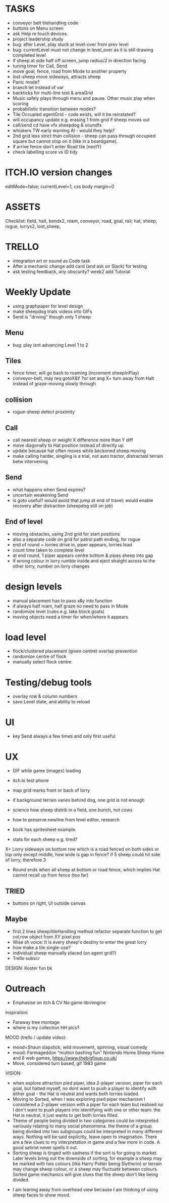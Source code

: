 # TASKS
+ conveyor belt tilehandling code
+ buttons on Menu screen
+ ask Help re touch devices
+ project leadership study
+ bug: after Level, play stuck at level-over from prev level
+ bug: currentLevel must not change in level_over as it is still drawing completed level
+ if sheep at side half off screen, jump radius/2 in direction facing
+ tuning timer for Call, Send
+ move goal, fence, road from Mode to another property
+ lost-sheep move sideways, attracts sheep
+ Panic mode?
+ branch let instead of var
+ backticks for multi-line text & areaGrid
+ Music safely plays through menu and pause. Other music play when scoring
+ probabilistic transition between modes?
+ Tile Occupied agentGrid - code exists, will it be reinstated?
+ will occupancy update e.g. erasing 1 from grid if sheep moves out
+ call/send cd have vfx sheepdog & soundfx
+ whiskers TW early warning AI - would they help?
+ 2nd grid less strict than collision - sheep can pass through occupied square but cannot stop on it (like in a boardgame).
+ if arrive fence don't enter Road tile (nextY)
+ check labelling score vs ID tidy

# ITCH.IO version changes
editMode=false; currentLevel=1, css body margin=0 

# ASSETS
Checklist: field, halt, bendx2, roam, conveyor, road, goal, rail; hat, sheep, rogue, lorryx2, lost_sheep, 

# TRELLO
+ integration art or sound as Code task
+ After a mechanic change add card (and ask on Slack) for testing
+ ask testing feedback, any obscurity? week2 add Tutorial

# Weekly Update
+ using graphpaper for level design
+ make sheepdog trials videos into GIFs
+ Send is "driving" though only 1 sheep

## Menu 
+ bug: play isnt advancing Level 1 to 2

## Tiles
+ fence timer, will go back to roaming (increment sheepInPlay)
+ conveyor-belt, may req gotoX&Y ?or set ang
X+ turn away from Halt instead of graze-moving slowly through

## collision
+ rogue-sheep detect proximity

## Call
+ call nearest sheep or weight X difference more than Y diff 
+ move diagonally to Hat position instead of directly up
+ update because hat often moves while beckoned sheep moving
+ make calling harder, singling is a trial, not auto tractor, distractabl terrain betw intervening

## Send
+ what happens when Send expires?
+ uncertain weakening Send
+ is goto useful? would avoid that jump at end of travel; would enable recovery after distraction (sheepdog still on job)

## End of level
+ moving obstacles, using 2nd grid for start positions
+ also a separate code on grid for patrol path ending, for rogue
+ end of round = lorries drive in, piper appears, lorries load
+ count time taken to complete level
+ at end round, 1 piper appears centre bottom & pipes sheep into gap
+ if wrong colour in lorry rumble inside and eject straight across to the other lorry, number on lorry changes

# design levels
+ manual placement has to pass x&y into function
+ if always half roam, half graze no need to pass in Mode
+ randomize level (rules e.g. lake block goals)
+ moving objects need a timer for when/where it appears

# load level
+ flock/clustered placement (given centre) overlap prevention
+ randomize centre of flock
+ manually select flock centre

# Testing/debug tools
+ overlay row & column numbers
+ save Level state, and ability to reload

# UI
+ key Send always a few times and only first useful

# UX
+ GIF while game (images) loading
+ itch.io test phone

+ map grid marks front or back of lorry
+ if background terrain varies behind dog, one grid is not enough

+ science how sheep distrib in a field, one bunch, not cows
+ how to preserve newline from level editor, research
+ book has spritesheet example 
+ stats for each sheep e.g. tired?


X+ Lorry sideways on bottom row which is a road fenced on both sides or top only except middle, how wide is gap in fence? if 5 sheep could hit side of lorry, therefore 3
+ Round ends when all sheep at bottom or road fence, which implies Hat cannot recall up from fence (too far)

## TRIED
+ buttons on right, UI outside canvas

## Maybe
+ first 2 lines sheep/tileHandling method refactor separate function to get col,row object from XY pixel pos
+ Wise sh voice: It is every sheep's destiny to enter the great lorry
+ how make a tile single-use?
+ individual sheep manually placed (on agent grid?)
+ Trello subscr

DESIGN:
Koster fun bk

# Outreach
+ Emphasise on itch & CV No game libr/engine

Inspiration:
+ Faraway tree montage
+ where is my collection HH pics?

MOOD (trello / update video):
+ mood=Shaun slapstick, wild movement, spinning, visual comedy
+ mood: Farmageddon "mutton bashing fun" Nintendo Home Sheep Home and 8 web games, https://www.thebigfixup.co.uk/
+ Move, considered turn based, gif 1983 game



VISION:
+ when explore attraction pied piper, idea 2-player version, piper for each goal, but halted myself, no dont want to push a player to identify with either goal - the Hat is neutral and wants both lorries loaded. 
+ Moving to Sorted, when I was exploring pied piper mechanism I considered a 2-player version with a piper for each team but realised no I don't want to push players into identifying with one or other team: the Hat is neutral, it just wants to get both lorries filled. 
+  Theme of people being divided in two categories could be interpreted variously relating to many social phenomena.  the theme of a group being divided into two subgroups could be interpreted in many different ways. Nothing will be said explicitly, leave open to imagination. There are a few clues to my interpretation in game and a few more in code. A good satirist never spells it out.
+ Sorting sheep is tinged with sadness if the sort is for going to market. Later levels bring out the downside of sorting, for example a sheep may be marked with two colours (like Harry Potter being Slytherin) or terrain may change sheep colour, or a sheep may fluctuate between colours.
Sorted game mechanics will give clues that the sheep don't like being divided.

- I am leaning away from overhead view because I am thinking of using sheep faces to show mood.